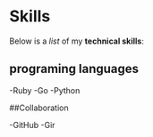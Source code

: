# Skills

Below is a _list_ of my **technical skills**:

## programing languages
-Ruby
-Go
-Python

##Collaboration

-GitHub
-Gir
